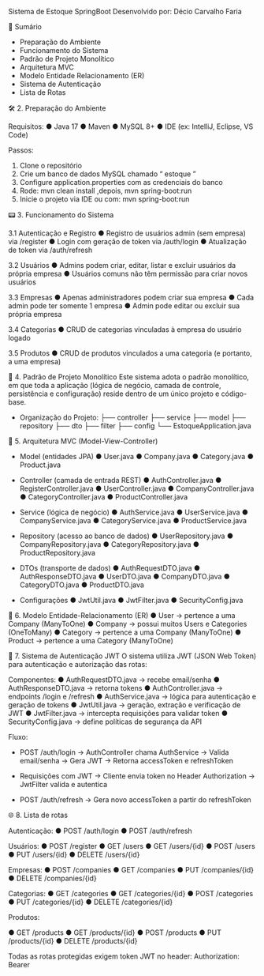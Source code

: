 Sistema de Estoque SpringBoot
Desenvolvido por: Décio Carvalho Faria



📁 Sumário
- Preparação do Ambiente
- Funcionamento do Sistema
- Padrão de Projeto Monolítico
- Arquitetura MVC
- Modelo Entidade Relacionamento (ER)
- Sistema de Autenticação
- Lista de Rotas



🛠 2. Preparação do Ambiente

Requisitos:
● Java 17
● Maven
● MySQL 8+
● IDE (ex: IntelliJ, Eclipse, VS Code)


Passos:
1. Clone o repositório
1. Crie um banco de dados MySQL chamado “ estoque ”
1. Configure application.properties com as credenciais do banco
1. Rode: mvn clean install ,depois, mvn spring-boot:run
1. Inicie o projeto via IDE ou com: mvn spring-boot:run



📟 3. Funcionamento do Sistema

3\.1 Autenticação e Registro
● Registro de usuários admin (sem empresa) via /register
● Login com geração de token via /auth/login
● Atualização de token via /auth/refresh


3\.2 Usuários
● Admins podem criar, editar, listar e excluir usuários da própria empresa
● Usuários comuns não têm permissão para criar novos usuários


3\.3 Empresas
● Apenas administradores podem criar sua empresa
● Cada admin pode ter somente 1 empresa
● Admin pode editar ou excluir sua própria empresa


3\.4 Categorias
● CRUD de categorias vinculadas à empresa do usuário logado


3\.5 Produtos
● CRUD de produtos vinculados a uma categoria (e portanto, a uma empresa)



🧱 4. Padrão de Projeto Monolítico
Este sistema adota o padrão monolítico, em que toda a aplicação (lógica de negócio, camada de controle, persistência e configuração) reside dentro de um único projeto e código-base.

- Organização do Projeto:
├── controller
├── service
├── model
├── repository
├── dto
├── filter
├── config
└── EstoqueApplication.java



🤭 5. Arquitetura MVC (Model-View-Controller)

- Model (entidades JPA)
● User.java
● Company.java
● Category.java
● Product.java


- Controller (camada de entrada REST)
● AuthController.java
● RegisterController.java
● UserController.java
● CompanyController.java
● CategoryController.java
● ProductController.java


- Service (lógica de negócio)
● AuthService.java
● UserService.java
● CompanyService.java
● CategoryService.java
● ProductService.java


- Repository (acesso ao banco de dados)
● UserRepository.java
● CompanyRepository.java
● CategoryRepository.java
● ProductRepository.java


- DTOs (transporte de dados)
● AuthRequestDTO.java
● AuthResponseDTO.java
● UserDTO.java
● CompanyDTO.java
● CategoryDTO.java
● ProductDTO.java


- Configurações
● JwtUtil.java
● JwtFilter.java
● SecurityConfig.java



📂 6. Modelo Entidade-Relacionamento (ER)
● User → pertence a uma Company (ManyToOne)
● Company → possui muitos Users e Categories (OneToMany)
● Category → pertence a uma Company (ManyToOne)
● Product → pertence a uma Category (ManyToOne)



🔐 7. Sistema de Autenticação JWT
O sistema utiliza JWT (JSON Web Token) para autenticação e autorização das rotas:


Componentes:
● AuthRequestDTO.java → recebe email/senha
● AuthResponseDTO.java → retorna tokens
● AuthController.java → endpoints /login e /refresh
● AuthService.java → lógica para autenticação e geração de tokens
● JwtUtil.java → geração, extração e verificação de JWT
● JwtFilter.java → intercepta requisições para validar token
● SecurityConfig.java → define políticas de segurança da API


Fluxo:
- POST /auth/login
→ AuthController chama AuthService
→ Valida email/senha → Gera JWT
→ Retorna accessToken e refreshToken


- Requisições com JWT
→ Cliente envia token no Header Authorization
→ JwtFilter valida e autentica


- POST /auth/refresh
→ Gera novo accessToken a partir do refreshToken



🌐 8. Lista de rotas

Autenticação:
● POST /auth/login
● POST /auth/refresh


Usuários:
● POST /register
● GET /users
● GET /users/{id}
● POST /users
● PUT /users/{id}
● DELETE /users/{id}


Empresas:
● POST /companies
● GET /companies
● PUT /companies/{id}
● DELETE /companies/{id}


Categorias:
● GET /categories
● GET /categories/{id}
● POST /categories
● PUT /categories/{id}
● DELETE /categories/{id}


Produtos:

● GET /products
● GET /products/{id}
● POST /products
● PUT /products/{id}
● DELETE /products/{id}


Todas as rotas protegidas exigem token JWT no header:
Authorization: Bearer <seu-token>
